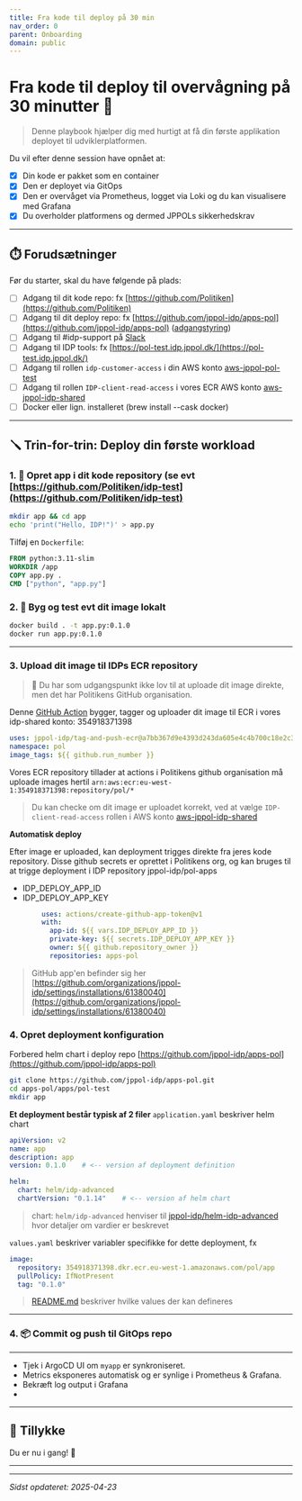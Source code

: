 ```yaml
---
title: Fra kode til deploy på 30 min
nav_order: 0 
parent: Onboarding
domain: public
---
```


# Fra kode til deploy til overvågning på 30 minutter 🚀

> Denne playbook hjælper dig med hurtigt at få din første applikation deployet til udviklerplatformen.

Du vil efter denne session have opnået at:

- [x] Din kode er pakket som en container
- [x] Den er deployet via GitOps
- [x] Den er overvåget via Prometheus, logget via Loki og du kan visualisere med Grafana
- [x] Du overholder platformens og dermed JPPOLs sikkerhedskrav

---


## ⏱️ Forudsætninger

Før du starter, skal du have følgende på plads:

- [ ] Adgang til dit kode repo: fx [https://github.com/Politiken](https://github.com/Politiken)
- [ ] Adgang til dit deploy repo: fx [https://github.com/jppol-idp/apps-pol](https://github.com/jppol-idp/apps-pol) ([adgangstyring](https://github.com/orgs/jppol-idp/teams/apps-pol/members))
- [ ] Adgang til #idp-support på [Slack](https://ekstrabladet.slack.com/archives/C08HWLGQCTE)
- [ ] Adgang til IDP tools: fx [https://pol-test.idp.jppol.dk/](https://pol-test.idp.jppol.dk/)
- [ ] Adgang til rollen `idp-customer-access` i din AWS konto [aws-jppol-pol-test](https://jppol-sso.awsapps.com/start#/)
- [ ] Adgang til rollen `IDP-client-read-access` i vores ECR AWS konto [aws-jppol-idp-shared](https://jppol-sso.awsapps.com/start#/)
- [ ] Docker eller lign. installeret (brew install --cask docker)

---

## 🪛 Trin-for-trin: Deploy din første workload

### 1. 📁 Opret app i dit kode repository (se evt [https://github.com/Politiken/idp-test](https://github.com/Politiken/idp-test)

```bash
mkdir app && cd app
echo 'print("Hello, IDP!")' > app.py
```

Tilføj en `Dockerfile`:

```Dockerfile
FROM python:3.11-slim
WORKDIR /app
COPY app.py .
CMD ["python", "app.py"]
```

### 2. 🐳 Byg og test evt dit image lokalt

```bash
docker build . -t app.py:0.1.0
docker run app.py:0.1.0
```

---

### 3. Upload dit image til IDPs ECR repository

> 🚨 Du har som udgangspunkt ikke lov til at uploade dit image direkte, men det har Politikens GitHub organisation.

Denne [GitHub Action](https://github.com/Politiken/idp-test/blob/master/.github/workflows/build-push-deploy.yaml) bygger, 
tagger og uploader dit image til ECR i vores idp-shared konto: 354918371398


```yaml
uses: jppol-idp/tag-and-push-ecr@a7bb367d9e4393d243da605e4c4b700c18e2c34d
namespace: pol
image_tags: ${{ github.run_number }}
```

Vores ECR repository tillader at actions i Politikens github organisation må uploade images hertil
`arn:aws:ecr:eu-west-1:354918371398:repository/pol/*`

> Du kan checke om dit image er uploadet korrekt, ved at vælge `IDP-client-read-access` rollen i AWS konto [aws-jppol-idp-shared](https://jppol-sso.awsapps.com/start#/)

__Automatisk deploy__

Efter image er uploaded, kan deployment trigges direkte fra jeres kode repository. Disse github secrets er oprettet i Politikens org, og kan bruges til at trigge deployment i IDP repository jppol-idp/pol-apps 

- IDP_DEPLOY_APP_ID
- IDP_DEPLOY_APP_KEY

```yaml
        uses: actions/create-github-app-token@v1
        with:
          app-id: ${{ vars.IDP_DEPLOY_APP_ID }}
          private-key: ${{ secrets.IDP_DEPLOY_APP_KEY }}
          owner: ${{ github.repository_owner }}
          repositories: apps-pol
```

> GitHub app'en befinder sig her [https://github.com/organizations/jppol-idp/settings/installations/61380040](https://github.com/organizations/jppol-idp/settings/installations/61380040)

### 4. Opret deployment konfiguration

Forbered helm chart i deploy repo [https://github.com/jppol-idp/apps-pol](https://github.com/jppol-idp/apps-pol)

```bash
git clone https://github.com/jppol-idp/apps-pol.git
cd apps-pol/apps/pol-test
mkdir app
```

**Et deployment består typisk af 2 filer**
`application.yaml` beskriver helm chart 

```yaml
apiVersion: v2
name: app
description: app 
version: 0.1.0    # <-- version af deployment definition

helm:
  chart: helm/idp-advanced
  chartVersion: "0.1.14"    # <-- version af helm chart
```

> chart: `helm/idp-advanced` henviser til [jppol-idp/helm-idp-advanced](https://github.com/jppol-idp/helm-idp-advanced/tree/main/charts/idp-advanced/Chart.yaml) hvor detaljer om vardier er beskrevet

`values.yaml` beskriver variabler specifikke for dette deployment, fx

```yaml
image:
  repository: 354918371398.dkr.ecr.eu-west-1.amazonaws.com/pol/app 
  pullPolicy: IfNotPresent
  tag: "0.1.0"
```
> [README.md](https://github.com/jppol-idp/helm-idp-advanced/blob/main/README.md) beskriver hvilke values der kan defineres
---

### 4. 📦 Commit og push til GitOps repo

---

- Tjek i ArgoCD UI om `myapp` er synkroniseret.
- Metrics eksponeres automatisk og er synlige i Prometheus & Grafana.
- Bekræft log output i Grafana
- 
---

## 🏁 Tillykke

Du er nu i gang! 💪

---


---
*Sidst opdateret: 2025-04-23*
